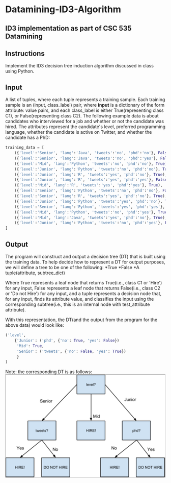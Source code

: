 # Datamining-ID3-Algorithm
## ID3 implementation as part of CSC 535 Datamining

## Instructions
Implement the ID3 decision tree induction algorithm discussed in class using Python.

## Input
A list of tuples, where each tuple represents a training sample. Each training sample is an (input, class_label) pair, where **input** is a dictionary of the form attribute: value pairs, and each class_label is either True(representing class C1), or False(representing class C2). The following example data is about candidates who interviewed for a job and whether or not the candidate was hired. The attributes represent the candidate's level, preferred programming language, whether the candidate is active on Twitter, and whether the candidate has a PhD:

```python
training_data = [
    ({'level':'Senior', 'lang':'Java', 'tweets':'no', 'phd':'no'}, False),
    ({'level':'Senior', 'lang':'Java', 'tweets':'no', 'phd':'yes'}, False),
    ({'level':'Mid', 'lang':'Python', 'tweets':'no', 'phd':'no'}, True),
    ({'level':'Junior', 'lang':'Python', 'tweets':'no', 'phd':'no'}, True),
    ({'level':'Junior', 'lang':'R', 'tweets':'yes', 'phd':'no'}, True),
    ({'level':'Junior', 'lang':'R', 'tweets':'yes', 'phd':'yes'}, False),
    ({'level':'Mid', 'lang':'R', 'tweets':'yes', 'phd':'yes'}, True),
    ({'level':'Senior', 'lang':'Python', 'tweets':'no', 'phd':'no'}, False),
    ({'level':'Senior', 'lang':'R', 'tweets':'yes', 'phd':'no'}, True),
    ({'level':'Junior', 'lang':'Python', 'tweets':'yes', 'phd':'no'}, True),
    ({'level':'Senior', 'lang':'Python', 'tweets':'yes', 'phd':'yes'}, True),
    ({'level':'Mid', 'lang':'Python', 'tweets':'no', 'phd':'yes'}, True),
    ({'level':'Mid', 'lang':'Java', 'tweets':'yes', 'phd':'no'}, True),
    ({'level':'Junior', 'lang':'Python', 'tweets':'no', 'phd':'yes'}, False)
] 
```

## Output
The program will construct and output a decision tree (DT) that is built using the training data. To help decide how to represent a DT for output purposes, we will define a tree to be one of the following:
*True
*False
*A tuple(attribute, subtree_dict)

Where True represents a leaf node that returns True(i.e., class C1 or 'Hire') for any input, False represents a leaf node that returns False(i.e., class C2 or 'Do not Hire') for any input, and a tuple represents a decision node that, for any input, finds its attribute value, and classifies the input using the corresponding subtree(i.e., this is an internal node with test_attribute attribute).

With this representation, the DT(and the output from the program for the above data) would look like:

```python
('level',
    {'Junior': ('phd', {'no': True, 'yes': False})
     'Mid': True,
     'Senior': ('tweets', {'no': False, 'yes': True})
     }
)
```
Note: the corresponding DT is as follows:
![DT Example](/DTExample.PNG)